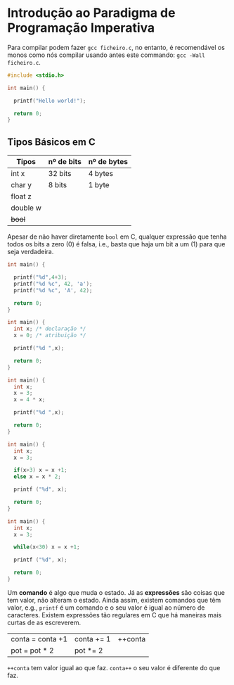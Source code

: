 # Introdução ao Paradigma de Programação Imperativa

Para compilar podem fazer `gcc ficheiro.c`, no entanto, é recomendável os monos
como nós compilar usando antes este commando: `gcc -Wall ficheiro.c`.

```C
#include <stdio.h>

int main() {

  printf("Hello world!");

  return 0;
}
```

## Tipos Básicos em C

| Tipos    | nº de bits | nº de bytes |
| -------- | ---------- | ----------- |
| int x    | 32 bits    | 4 bytes     |
| char y   | 8 bits     | 1 byte      |
| float z  |            |             |
| double w |            |             |
| ~~bool~~ |            |             |

Apesar de não haver diretamente `bool` em C, qualquer expressão que tenha todos
os bits a zero (0) é falsa, i.e., basta que haja um bit a um (1) para que seja
verdadeira.

```C
int main() {

  printf("%d",4+3);
  printf("%d %c", 42, 'a');
  printf("%d %c", 'A', 42);

  return 0;
}
```

```C
int main() {
  int x; /* declaração */
  x = 0; /* atribuição */

  printf("%d ",x);

  return 0;
}
```

```C
int main() {
  int x;
  x = 3;
  x = 4 * x;

  printf("%d ",x);

  return 0;
}
```


```C
int main() {
  int x;
  x = 3;

  if(x>3) x = x +1;
  else x = x * 2;

  printf ("%d", x);

  return 0;
}
```

```C
int main() {
  int x;
  x = 3;

  while(x<30) x = x +1;

  printf ("%d", x);

  return 0;
}
```

Um **comando** é algo que muda o estado. Já as **expressões** são coisas que tem
valor, não alteram o estado. Ainda assim, existem comandos que têm valor, e.g.,
`printf` é um comando e o seu valor é igual ao número de caracteres.  Existem
expressões tão regulares em C que há maneiras mais curtas de as escreverem.

|                  |            |         |
|------------------|------------|---------|
| conta = conta +1 | conta += 1 | ++conta |
| pot = pot * 2    | pot *= 2   |         |

`++conta` tem valor igual ao que faz.
`conta++` o seu valor é diferente do que faz.
